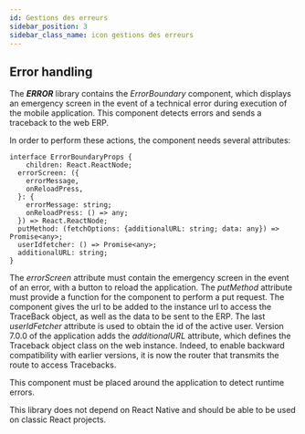 ```yaml
---
id: Gestions des erreurs
sidebar_position: 3
sidebar_class_name: icon gestions des erreurs
---
```


## Error handling

The ***ERROR*** library contains the *ErrorBoundary* component, which displays an emergency screen in the event of a technical error during execution of the mobile application. This component detects errors and sends a traceback to the web ERP.

In order to perform these actions, the component needs several attributes:

```tsx
interface ErrorBoundaryProps {
	children: React.ReactNode;
  errorScreen: ({
    errorMessage,
    onReloadPress,
  }: {
    errorMessage: string;
    onReloadPress: () => any;
  }) => React.ReactNode;
  putMethod: (fetchOptions: {additionalURL: string; data: any}) => Promise<any>;
  userIdfetcher: () => Promise<any>;
  additionalURL: string;
}
```

The *errorScreen* attribute must contain the emergency screen in the event of an error, with a button to reload the application. The *putMethod* attribute must provide a function for the component to perform a put request. The component gives the url to be added to the instance url to access the TraceBack object, as well as the data to be sent to the ERP. The last *userIdFetcher* attribute is used to obtain the id of the active user. Version 7.0.0 of the application adds the *additionalURL* attribute, which defines the Traceback object class on the web instance. Indeed, to enable backward compatibility with earlier versions, it is now the router that transmits the route to access Tracebacks.

This component must be placed around the application to detect runtime errors.

This library does not depend on React Native and should be able to be used on classic React projects.

